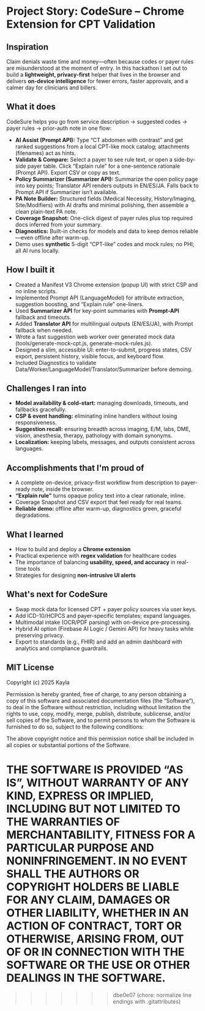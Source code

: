 # Project Story: CodeSure – Chrome Extension for CPT Validation  

## Inspiration  
Claim denials waste time and money—often because codes or payer rules are misunderstood at the moment of entry. In this hackathon I set out to build a **lightweight, privacy-first** helper that lives in the browser and delivers **on-device intelligence** for fewer errors, faster approvals, and a calmer day for clinicians and billers.

## What it does  
CodeSure helps you go from service description → suggested codes → payer rules → prior-auth note in one flow:

- **AI Assist (Prompt API):** Type “CT abdomen with contrast” and get ranked suggestions from a local CPT-like mock catalog; attachments (filenames) act as hints.
- **Validate & Compare:** Select a payer to see rule text, or open a side-by-side payer table. Click “Explain rule” for a one-sentence rationale (Prompt API). Export CSV or copy as text.
- **Policy Summarizer (Summarizer API):** Summarize the open policy page into key points; Translator API renders outputs in EN/ES/JA. Falls back to Prompt API if Summarizer isn’t available.
- **PA Note Builder:** Structured fields (Medical Necessity, History/Imaging, Site/Modifiers) with AI drafts and minimal polishing, then assemble a clean plain-text PA note.
- **Coverage Snapshot:** One-click digest of payer rules plus top required docs inferred from your summary.
- **Diagnostics:** Built-in checks for models and data to keep demos reliable—even offline after warm-up.
- Demo uses **synthetic** 5-digit “CPT-like” codes and mock rules; no PHI; all AI runs locally.

## How I built it  
- Created a Manifest V3 Chrome extension (popup UI) with strict CSP and no inline scripts.
- Implemented Prompt API (LanguageModel) for attribute extraction, suggestion boosting, and “Explain rule” one-liners.
- Used **Summarizer API** for key-point summaries with **Prompt-API** fallback and timeouts.
- Added **Translator API** for multilingual outputs (EN/ES/JA), with Prompt fallback when needed.
- Wrote a fast suggestion web worker over generated mock data (tools/generate-mock-cpt.js, generate-mock-rules.js).
- Designed a slim, accessible UI: enter-to-submit, progress states, CSV export, persistent history, visible focus, and keyboard flow.
- Included Diagnostics to validate Data/Worker/LanguageModel/Translator/Summarizer before demoing.

## Challenges I ran into  
- **Model availability & cold-start:** managing downloads, timeouts, and fallbacks gracefully.
- **CSP & event handling:** eliminating inline handlers without losing responsiveness.
- **Suggestion recall:** ensuring breadth across imaging, E/M, labs, DME, vision, anesthesia, therapy, pathology with domain synonyms.
- **Localization:** keeping labels, messages, and outputs consistent across languages.

## Accomplishments that I'm proud of  
- A complete on-device, privacy-first workflow from description to payer-ready note, inside the browser.
- **“Explain rule”** turns opaque policy text into a clear rationale, inline.
- Coverage Snapshot and CSV export that feel ready for real teams.
- **Reliable demo:** offline after warm-up, diagnostics green, graceful degradations.

## What I learned  
- How to build and deploy a **Chrome extension**  
- Practical experience with **regex validation** for healthcare codes  
- The importance of balancing **usability, speed, and accuracy** in real-time tools  
- Strategies for designing **non-intrusive UI alerts**  

## What's next for CodeSure  
- Swap mock data for licensed CPT + payer policy sources via user keys.
- Add ICD-10/HCPCS and payer-specific templates; expand languages.
- Multimodal intake (OCR/PDF parsing) with on-device pre-processing.
- Hybrid AI option (Firebase AI Logic / Gemini API) for heavy tasks while preserving privacy.
- Export to standards (e.g., FHIR) and add an admin dashboard with analytics and compliance guardrails.

## MIT License

Copyright (c) 2025 Kayla

Permission is hereby granted, free of charge, to any person obtaining a copy
of this software and associated documentation files (the “Software”), to deal
in the Software without restriction, including without limitation the rights
to use, copy, modify, merge, publish, distribute, sublicense, and/or sell
copies of the Software, and to permit persons to whom the Software is
furnished to do so, subject to the following conditions:

The above copyright notice and this permission notice shall be included in
all copies or substantial portions of the Software.

THE SOFTWARE IS PROVIDED “AS IS”, WITHOUT WARRANTY OF ANY KIND, EXPRESS OR
IMPLIED, INCLUDING BUT NOT LIMITED TO THE WARRANTIES OF MERCHANTABILITY,
FITNESS FOR A PARTICULAR PURPOSE AND NONINFRINGEMENT. IN NO EVENT SHALL THE
AUTHORS OR COPYRIGHT HOLDERS BE LIABLE FOR ANY CLAIM, DAMAGES OR OTHER
LIABILITY, WHETHER IN AN ACTION OF CONTRACT, TORT OR OTHERWISE, ARISING FROM,
OUT OF OR IN CONNECTION WITH THE SOFTWARE OR THE USE OR OTHER DEALINGS IN
THE SOFTWARE.
=======
>>>>>>> dbe0e07 (chore: normalize line endings with .gitattributes)
